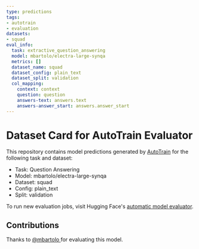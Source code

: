 ```yaml
---
type: predictions
tags:
- autotrain
- evaluation
datasets:
- squad
eval_info:
  task: extractive_question_answering
  model: mbartolo/electra-large-synqa
  metrics: []
  dataset_name: squad
  dataset_config: plain_text
  dataset_split: validation
  col_mapping:
    context: context
    question: question
    answers-text: answers.text
    answers-answer_start: answers.answer_start
---
```

# Dataset Card for AutoTrain Evaluator

This repository contains model predictions generated by [AutoTrain](https://huggingface.co/autotrain) for the following task and dataset:

* Task: Question Answering
* Model: mbartolo/electra-large-synqa
* Dataset: squad
* Config: plain_text
* Split: validation

To run new evaluation jobs, visit Hugging Face's [automatic model evaluator](https://huggingface.co/spaces/autoevaluate/model-evaluator).

## Contributions

Thanks to [@mbartolo ](https://huggingface.co/mbartolo ) for evaluating this model.